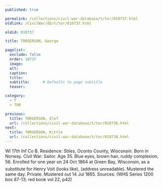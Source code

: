 ```yaml
---
published: true

permalink: /collections/civil-war-database/t/tor/010737.html
oldlink: /CivilWar/db/t/tor/010737.html

oldid: 010737

title: TORGERSON, George

pagelist:
  exclude: false
  order: 10737
  image: 
  alt:
  caption:
  title:
  subtitle:      # Defaults to page subtitle
  teaser:

category: 
  - T 
  - TOR

previous:
  title: TORGERSON, Elef
  url: /collections/civil-war-database/t/tor/010736.html  
next:
  title: TORGERSON, Kittle
  url: /collections/civil-war-database/t/tor/010738.html   
---
```

WI 17th Inf Co B. Residence: Stiles, Oconto County, Wisconsin. Born in Norway. Civil War: Sailor. Age 35. Blue eyes, brown hair, ruddy complexion, 5&#146;6&#148;. Enrolled for one year on 24 Oct 1864 at Green Bay, Wisconsin, as a substitute for Henry Voit (looks like), (address unreadable). Mustered the same day. Private. Mustered out 14 Jul 1865. Sources: (WHS Series 1200 box 87-13; red book vol 22, p42)